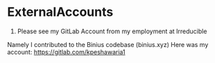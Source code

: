 # ExternalAccounts

1) Please see my GitLab Account from my employment at Irreducible

Namely I contributed to the Binius codebase (binius.xyz)
Here was my account: https://gitlab.com/kpeshawaria1
